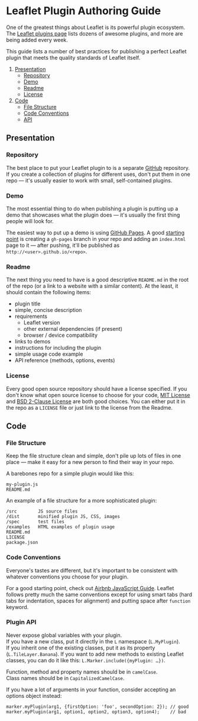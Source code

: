 # Leaflet Plugin Authoring Guide

One of the greatest things about Leaflet is its powerful plugin ecosystem. 
The [Leaflet plugins page](http://leafletjs.com/plugins.html) lists dozens of awesome plugins, and more are being added every week.

This guide lists a number of best practices for publishing a perfect Leaflet plugin that meets the quality standards of Leaflet itself.

1. [Presentation](#presentation)
	- [Repository](#repository)
	- [Demo](#demo)
	- [Readme](#readme)
	- [License](#license)
2. [Code](#code)
	- [File Structure](#file-structure)
	- [Code Conventions](#code-conventions)
	- [API](#api)

## Presentation

### Repository

The best place to put your Leaflet plugin to is a separate [GitHub](http://github.com) repository. 
If you create a collection of plugins for different uses, 
don't put them in one repo &mdash; 
it's usually easier to work with small, self-contained plugins.

### Demo

The most essential thing to do when publishing a plugin is putting up a demo that showcases what the plugin does &mdash; 
it's usually the first thing people will look for.

The easiest way to put up a demo is using [GitHub Pages](http://pages.github.com/). 
A good [starting point](https://help.github.com/articles/creating-project-pages-manually) is creating a `gh-pages` branch in your repo and adding an `index.html` page to it  &mdash; 
after pushing, it'll be published as `http://<user>.github.io/<repo>`.

### Readme

The next thing you need to have is a good descriptive `README.md` in the root of the repo (or a link to a website with a similar content).
At the least, it should contain the following items:

- plugin title
- simple, concise description
- requirements
	- Leaflet version
	- other external dependencies (if present)
	- browser / device compatibility
- links to demos
- instructions for including the plugin
- simple usage code example
- API reference (methods, options, events)

### License

Every good open source repository should have a license specified. 
If you don't know what open source license to choose for your code, 
[MIT License](http://opensource.org/licenses/MIT) and [BSD 2-Clause License](http://opensource.org/licenses/BSD-2-Clause) are both good choices. 
You can either put it in the repo as a `LICENSE` file or just link to the license from the Readme.

## Code

### File Structure

Keep the file structure clean and simple, 
don't pile up lots of files in one place  &mdash; 
make it easy for a new person to find their way in your repo.

A barebones repo for a simple plugin would like this:

```
my-plugin.js
README.md
```

An example of a file structure for a more sophisticated plugin:

```
/src        JS source files
/dist       minified plugin JS, CSS, images
/spec       test files
/examples   HTML examples of plugin usage
README.md
LICENSE
package.json
```

### Code Conventions

Everyone's tastes are different, but it's important to be consistent with whatever conventions you choose for your plugin.

For a good starting point, check out [Airbnb JavaScript Guide](https://github.com/airbnb/javascript). 
Leaflet follows pretty much the same conventions 
except for using smart tabs (hard tabs for indentation, spaces for alignment) 
and putting space after `function` keyword.

### Plugin API

Never expose global variables with your plugin.  
If you have a new class, put it directly in the `L` namespace (`L.MyPlugin`).  
If you inherit one of the existing classes, put it as its property (`L.TileLayer.Banana`).
If you want to add new methods to existing Leaflet classes, you can do it like this: `L.Marker.include({myPlugin: …})`.

Function, method and property names should be in `camelCase`.  
Class names should be in `CapitalizedCamelCase`.

If you have a lot of arguments in your function, consider accepting an options object instead:

```
marker.myPlugin(arg1, {firstOption: 'foo', secondOption: 2}); // good
marker.myPlugin(arg1, option1, option2, option3, option4);    // bad

```